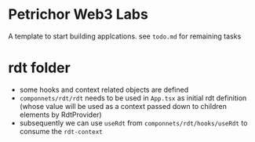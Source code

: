 # Petrichor Web3 Labs
A template to start building applcations.
see `todo.md` for remaining tasks

# rdt folder
- some hooks and context related objects are defined
- `componnets/rdt/rdt` needs to be used in `App.tsx` as initial rdt definition (whose value will be used as a context passed down to children elements by RdtProvider)
- subsequently we can use `useRdt` from `componnets/rdt/hooks/useRdt` to consume the `rdt-context`